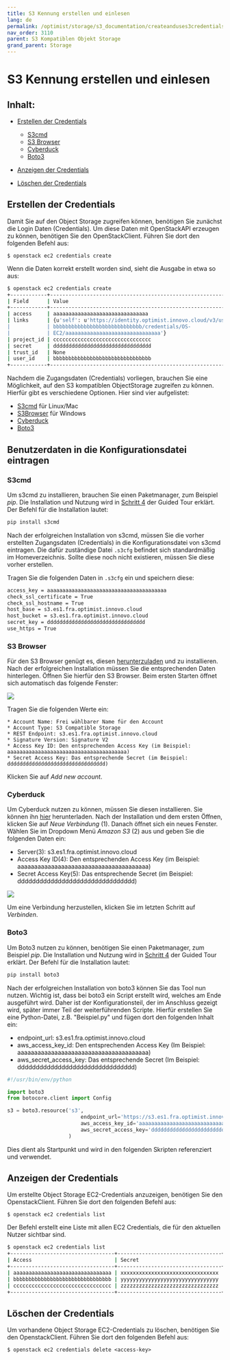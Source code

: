 ```yaml
---
title: S3 Kennung erstellen und einlesen
lang: de
permalink: /optimist/storage/s3_documentation/createanduses3credentials/
nav_order: 3110
parent: S3 Kompatiblen Objekt Storage
grand_parent: Storage
---
```


# S3 Kennung erstellen und einlesen

## Inhalt:

- [Erstellen der Credentials](#credentials-erstellen)
  - [S3cmd](#s3cmd)
  - [S3 Browser](#s3browser)
  - [Cyberduck](#cyberduck)
  - [Boto3](#boto3)

- [Anzeigen der Credentials](#credentials-anzeigen)
- [Löschen der Credentials](#credentials-löschen)

## Erstellen der Credentials

Damit Sie auf den Object Storage zugreifen können, benötigen Sie zunächst die Login Daten (Credentials).
Um diese Daten mit OpenStackAPI erzeugen zu können, benötigen Sie den OpenStackClient. Führen Sie dort den folgenden Befehl aus:

`$ openstack ec2 credentials create`

Wenn die Daten korrekt erstellt worden sind, sieht die Ausgabe in etwa so aus:

```bash
$ openstack ec2 credentials create
+------------+-----------------------------------------------------------------+
| Field      | Value                                                           |
+------------+-----------------------------------------------------------------+
| access     | aaaaaaaaaaaaaaaaaaaaaaaaaaaaaaa                                 |
| links      | {u'self': u'https://identity.optimist.innovo.cloud/v3/users/bbb |
|            | bbbbbbbbbbbbbbbbbbbbbbbbbbbbb/credentials/OS-                   |
|            | EC2/aaaaaaaaaaaaaaaaaaaaaaaaaaaaaaa'}                           |
| project_id | cccccccccccccccccccccccccccccccc                                |
| secret     | dddddddddddddddddddddddddddddddd                                |
| trust_id   | None                                                            |
| user_id    | bbbbbbbbbbbbbbbbbbbbbbbbbbbbbbbb                                |
+------------+-----------------------------------------------------------------+
```

Nachdem die Zugangsdaten (Credentials) vorliegen, brauchen Sie eine Möglichkeit, auf den S3 kompatiblen ObjectStorage zugreifen zu können.
Hierfür gibt es verschiedene Optionen. Hier sind vier aufgelistet:

- [S3cmd](https://s3tools.org/s3cmd) für Linux/Mac
- [S3Browser](https://s3browser.com/) für  Windows
- [Cyberduck](https://cyberduck.io/)
- [Boto3](https://boto3.amazonaws.com/v1/documentation/api/latest/index.html)

## Benutzerdaten in die Konfigurationsdatei eintragen

### S3cmd

Um s3cmd zu installieren, brauchen Sie einen Paketmanager, zum Beispiel *pip*. Die Installation und Nutzung wird in [Schritt 4](/optimist/guided_tour/step04/) der Guided Tour erklärt.
Der Befehl für die Installation lautet:

```bash
pip install s3cmd
```

Nach der erfolgreichen Installation von s3cmd, müssen Sie die vorher erstellten Zugangsdaten (Credentials) in die Konfigurationsdatei von s3cmd eintragen.
Die dafür zuständige Datei `.s3cfg` befindet sich standardmäßig im Homeverzeichnis. Sollte diese noch nicht existieren, müssen Sie diese vorher erstellen.

Tragen Sie die folgenden Daten in `.s3cfg` ein und speichern diese:

```bash
access_key = aaaaaaaaaaaaaaaaaaaaaaaaaaaaaaaaaaaaaaa
check_ssl_certificate = True
check_ssl_hostname = True
host_base = s3.es1.fra.optimist.innovo.cloud
host_bucket = s3.es1.fra.optimist.innovo.cloud
secret_key = dddddddddddddddddddddddddddddddd
use_https = True
```

### S3 Browser

Für den S3 Browser genügt es, diesen [herunterzuladen](https://s3browser.com/) und zu installieren.
Nach der erfolgreichen Installation müssen Sie die entsprechenden Daten hinterlegen.
Öffnen Sie hierfür den S3 Browser. Beim ersten Starten öffnet sich automatisch das folgende Fenster:

![](attachments/CreateAndUseS3Credentials_S3Browser.png)

Tragen Sie die folgenden Werte ein:

```text
* Account Name: Frei wählbarer Name für den Account
* Account Type: S3 Compatible Storage
* REST Endpoint: s3.es1.fra.optimist.innovo.cloud
* Signature Version: Signature V2
* Access Key ID: Den entsprechenden Access Key (im Beispiel: aaaaaaaaaaaaaaaaaaaaaaaaaaaaaaaaaaaaaaa)
* Secret Access Key: Das entsprechende Secret (im Beispiel: dddddddddddddddddddddddddddddddd)
```

Klicken Sie auf *Add new account*.

### Cyberduck

Um Cyberduck nutzen zu können, müssen Sie diesen installieren. Sie können ihn [hier](https://cyberduck.io/) herunterladen.
Nach der Installation und dem ersten Öffnen, klicken Sie auf *Neue Verbindung*  (1).
Danach öffnet sich ein neues Fenster. Wählen Sie im Dropdown Menü *Amazon S3* (2) aus und geben Sie die folgenden Daten ein:

- Server(3): s3.es1.fra.optimist.innovo.cloud
- Access Key ID(4): Den entsprechenden Access Key (im Beispiel: aaaaaaaaaaaaaaaaaaaaaaaaaaaaaaaaaaaaaaa)
- Secret Access Key(5): Das entsprechende Secret (im Beispiel: dddddddddddddddddddddddddddddddd)

![](attachments/CreateAndUseS3Crendentials_Cyberduck.png)

Um eine Verbindung herzustellen, klicken Sie im letzten Schritt auf *Verbinden*.

### Boto3

Um Boto3 nutzen zu können, benötigen Sie einen Paketmanager, zum Beispiel *pip*. Die Installation und Nutzung wird in [Schritt 4](/optimist/guided_tour/step04/) der Guided Tour erklärt.
Der Befehl für die Installation lautet:

```bash
pip install boto3
```

Nach der erfolgreichen Installation von boto3 können Sie das Tool nun nutzen.
Wichtig ist, dass bei boto3 ein Script erstellt wird, welches am Ende ausgeführt wird.
Daher ist der Konfigurationsteil, der im Anschluss gezeigt wird, später immer Teil der weiterführenden Scripte.
Hierfür erstellen Sie eine Python-Datei, z.B. "Beispiel.py" und fügen dort den folgenden Inhalt ein:

- endpoint_url: s3.es1.fra.optimist.innovo.cloud
- aws_access_key_id: Den entsprechenden Access Key (Im Beispiel: aaaaaaaaaaaaaaaaaaaaaaaaaaaaaaaaaaaaaaa)
- aws_secret_access_key: Das entsprechende Secret (Im Beispiel: dddddddddddddddddddddddddddddddd)

```python
#!/usr/bin/env/python

import boto3
from botocore.client import Config

s3 = boto3.resource('s3',
                        endpoint_url='https://s3.es1.fra.optimist.innovo.cloud',
                        aws_access_key_id='aaaaaaaaaaaaaaaaaaaaaaaaaaaaaaaaaaaaaaa',
                        aws_secret_access_key='dddddddddddddddddddddddddddddddd',
                    )
```

Dies dient als Startpunkt und wird in den folgenden Skripten referenziert und verwendet.

## Anzeigen der Credentials

Um erstellte Object Storage EC2-Credentials anzuzeigen, benötigen Sie den OpenstackClient. Führen Sie dort den folgenden Befehl aus:

`$ openstack ec2 credentials list`

Der Befehl erstellt eine Liste mit allen EC2 Credentials, die für den aktuellen Nutzer sichtbar sind.

```bash
$ openstack ec2 credentials list
+----------------------------------+----------------------------------+----------------------------------+----------------------------------+
| Access                           | Secret                           | Project ID                       | User ID                          |
+----------------------------------+----------------------------------+----------------------------------+----------------------------------+
| aaaaaaaaaaaaaaaaaaaaaaaaaaaaaaaa | xxxxxxxxxxxxxxxxxxxxxxxxxxxxxxxx | 12341234123412341234123412341234 | 32132132132132132132132132132132 |
| bbbbbbbbbbbbbbbbbbbbbbbbbbbbbbbb | yyyyyyyyyyyyyyyyyyyyyyyyyyyyyyyy | 56756756756756756756756756756756 | 65465465465465465465465465465465 |
| cccccccccccccccccccccccccccccccc | zzzzzzzzzzzzzzzzzzzzzzzzzzzzzzzz | 89089089089089089089089089089089 | 09809809809809809809809809809809 |
+----------------------------------+----------------------------------+----------------------------------+----------------------------------+
```

## Löschen der Credentials

Um vorhandene Object Storage EC2-Credentials zu löschen, benötigen Sie den OpenstackClient. Führen Sie dort den folgenden Befehl aus:

`$ openstack ec2 credentials delete <access-key>`
